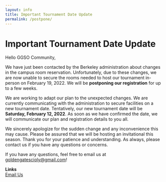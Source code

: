 ```yaml
---
layout: info
title: Important Tournament Date Update
permalink: /postpone/
---
```


# Important Tournament Date Update

Hello GGSO Community, 

We have just been contacted by the Berkeley administration about changes in the campus room reservation. Unfortunately, due to these changes, we are now unable to secure the rooms needed to host our tournament in-person on February 19, 2022. We will be <b>postponing our registration</b> for up to a few weeks. 

We are working to adapt our plan to the unexpected changes. We are currently communicating with the administration to secure facilities on a new tournament date. Tentatively, our new tournament date will be <b>Saturday, February 12, 2022</b>. As soon as we have confirmed the date, we will communicate our plan and registration details to you all.

We sincerely apologize for the sudden change and any inconvenience this may cause. Please be assured that we will be hosting an invitational this season. Thank you for your patience and understanding. As always, please contact us if you have any questions or concerns. 

If you have any questions, feel free to email us at goldengatescioly@gmail.com!

**Links**
<br/>
<a class="btn btn-md btn-mid" target="_blank" href="mailto:goldengatescioly@gmail.com">Email Us</a>
